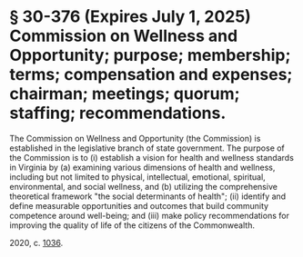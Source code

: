 # § 30-376 (Expires July 1, 2025) Commission on Wellness and Opportunity; purpose; membership; terms; compensation and expenses; chairman; meetings; quorum; staffing; recommendations.

<p>The Commission on Wellness and Opportunity (the Commission) is established in the legislative branch of state government. The purpose of the Commission is to (i) establish a vision for health and wellness standards in Virginia by (a) examining various dimensions of health and wellness, including but not limited to physical, intellectual, emotional, spiritual, environmental, and social wellness, and (b) utilizing the comprehensive theoretical framework "the social determinants of health"; (ii) identify and define measurable opportunities and outcomes that build community competence around well-being; and (iii) make policy recommendations for improving the quality of life of the citizens of the Commonwealth.</p><p>2020, c. <a href='http://lis.virginia.gov/cgi-bin/legp604.exe?201+ful+CHAP1036'>1036</a>.</p>